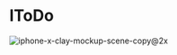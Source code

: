 # IToDo
![iphone-x-clay-mockup-scene-copy@2x](https://user-images.githubusercontent.com/51374446/99813795-cce6fc00-2b50-11eb-9be0-46f840782963.png)
